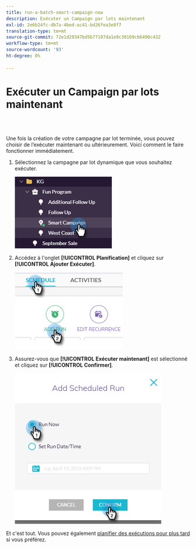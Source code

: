 ```yaml
---
title: run-a-batch-smart-campaign-now
description: Exécuter un Campaign par lots maintenant
exl-id: 2e6b24fc-db7a-4bed-ac41-bd26fea3e8f7
translation-type: tm+mt
source-git-commit: 72e1d29347bd5b77107da1e9c30169cb6490c432
workflow-type: tm+mt
source-wordcount: '93'
ht-degree: 0%

---
```


# Exécuter un Campaign par lots maintenant

<br> 

Une fois la création de votre campagne par lot terminée, vous pouvez choisir de l’exécuter maintenant ou ultérieurement. Voici comment le faire fonctionner immédiatement.

1. Sélectionnez la campagne par lot dynamique que vous souhaitez exécuter.

   ![Image un](/help/sky/assets/smart-campaigns/run-a-batch-smart-campaign-now/run-a-batch-smart-campaign-now-1.png)

1. Accédez à l&#39;onglet **[!UICONTROL Planification]** et cliquez sur **[!UICONTROL Ajouter Exécuter]**.

   ![Image 2](/help/sky/assets/smart-campaigns/run-a-batch-smart-campaign-now/run-a-batch-smart-campaign-now-2.png)

1. Assurez-vous que **[!UICONTROL Exécuter maintenant]** est sélectionné et cliquez sur **[!UICONTROL Confirmer]**.

   ![Image trois](/help/sky/assets/smart-campaigns/run-a-batch-smart-campaign-now/run-a-batch-smart-campaign-now-3.png)

Et c&#39;est tout. Vous pouvez également [planifier des exécutions pour plus tard](https://docs.marketo.com/display/DOCS/Schedule+a+Batch+Smart+Campaign+to+Run+Later) si vous préférez.
